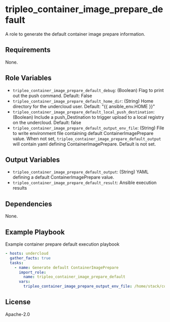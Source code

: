 tripleo_container_image_prepare_default
=======================================

A role to generate the default container image prepare information.

Requirements
------------

None.

Role Variables
--------------

* `tripleo_container_image_prepare_default_debug`: (Boolean) Flag to print out the push command. Default: False
* `tripleo_container_image_prepare_default_home_dir`: (String) Home directory for the undercloud user. Default: "{{ ansible_env.HOME }}"
* `tripleo_container_image_prepare_default_local_push_destination`: (Boolean) Include a push_Destination to trigger upload to a local registry on the undercloud. Default: false
* `tripleo_container_image_prepare_default_output_env_file`: (String) File to write environment file containing default ContainerImagePrepare value. When not set, `tripleo_container_image_prepare_default_output` will contain yaml defining ContainerImagePrepare. Default is not set.

Output Variables
----------------

* `tripleo_container_image_prepare_default_output`: (String) YAML defining a default ContainerImagePrepare value.
* `tripleo_container_image_prepare_default_result`: Ansible execution results

Dependencies
------------

None.

Example Playbook
----------------

Example container prepare default execution playbook

```yaml
- hosts: undercloud
  gather_facts: true
  tasks:
    - name: Generate default ContainerImagePrepare
      import_role:
        name: tripleo_container_image_prepare_default
      vars:
        tripleo_container_image_prepare_output_env_file: /home/stack/container-image-prepare.yaml
```

License
-------

Apache-2.0
